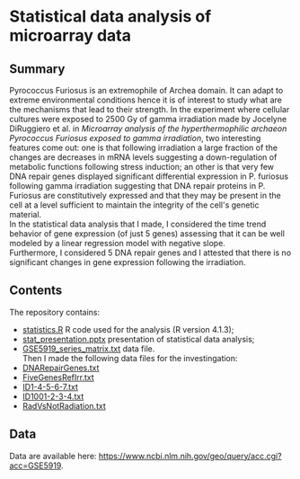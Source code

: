 # Statistical data analysis of microarray data

## Summary
Pyrococcus Furiosus is an extremophile of Archea domain. It can adapt to extreme environmental conditions hence it is of interest to study what are the mechanisms that lead to their strength.
In the experiment where cellular cultures were exposed to 2500 Gy of gamma irradiation made by Jocelyne DiRuggiero et al. in *Microarray analysis of the hyperthermophilic archaeon Pyrococcus Furiosus exposed to gamma irradiation*, two interesting features come out: 
one is that following irradiation a large fraction of the changes are decreases in mRNA levels suggesting a down-regulation of metabolic functions following stress induction;
an other is that very few DNA repair genes displayed significant differential expression in P. furiosus following gamma irradiation suggesting that DNA repair proteins in P. Furiosus are constitutively expressed and that they may be present in the cell at a level sufficient to maintain the integrity of the cell's genetic material.<br>
In the statistical data analysis that I made, I considered the time trend behavior of gene expression (of just 5 genes) assessing that it can be well modeled by a linear regression model with negative slope.<br>
Furthermore, I considered 5 DNA repair genes and I attested that there is no significant changes in gene expression following the irradiation.

## Contents
The repository contains:
* [statistics.R](https://github.com/ManuelaCarriero/microarray-analysis/blob/main/statistics.R) R code used for the analysis (R version 4.1.3);
* [stat_presentation.pptx](https://github.com/ManuelaCarriero/microarray-analysis/blob/main/stat_presentation.pptx) presentation of statistical data analysis;
* [GSE5919_series_matrix.txt](https://github.com/ManuelaCarriero/microarray-analysis/blob/main/GSE5919_series_matrix.txt) data file.<br>
Then I made the following data files for the investingation:
* [DNARepairGenes.txt](https://github.com/ManuelaCarriero/microarray-analysis/blob/main/DNARepairGenes.txt) 
* [FiveGenesRefIrr.txt](https://github.com/ManuelaCarriero/microarray-analysis/blob/main/FiveGenesRefIrr.txt)
* [ID1-4-5-6-7.txt](https://github.com/ManuelaCarriero/microarray-analysis/blob/main/ID1-4-5-6-7.txt)
* [ID1001-2-3-4.txt](https://github.com/ManuelaCarriero/microarray-analysis/blob/main/ID1001-2-3-4.txt)
* [RadVsNotRadiation.txt](https://github.com/ManuelaCarriero/microarray-analysis/blob/main/RadVsNotRadiation.txt)

## Data
Data are available here: https://www.ncbi.nlm.nih.gov/geo/query/acc.cgi?acc=GSE5919.
